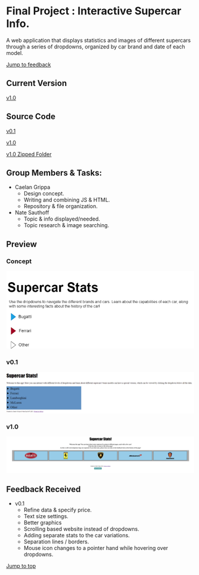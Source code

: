 # Final Project : Interactive Supercar Info.

A web application that displays statistics and images of different supercars through a series of dropdowns, organized by car brand and date of each model.

[Jump to feedback](https://github.com/CG-SKYLN/Program.Project/blob/gh-pages/README.md#feedback-received)

## Current Version
[v1.0](http://supercarstats.great-site.net/)

## Source Code

[v0.1](https://github.com/CG-SKYLN/Program.Project/tree/gh-pages/src/v0.1)

[v1.0](https://github.com/CG-SKYLN/Program.Project/blob/gh-pages/src/v1.0)

[v1.0 Zipped Folder](https://github.com/CG-SKYLN/Program.Project/blob/gh-pages/src/v1.zip)

## Group Members & Tasks:
  - Caelan Grippa
      - Design concept.
      - Writing and combining JS & HTML.
      - Repository & file organization.
  - Nate Sauthoff
      - Topic & info displayed/needed.
      - Topic research & image searching.

## Preview

### Concept

![ConceptPreview.png](https://raw.githubusercontent.com/CG-SKYLN/Program.Project/gh-pages/images/ConceptStarting.png)

### v0.1

![v0.1Preview.png](https://raw.githubusercontent.com/CG-SKYLN/Program.Project/gh-pages/images/Final-Result.png)

### v1.0

![v1.0Preview.png](https://raw.githubusercontent.com/CG-SKYLN/Program.Project/gh-pages/images/v1.0Preview.png)

## Feedback Received

- v0.1
  - Refine data & specify price.
  - Text size settings.
  - Better graphics
  - Scrolling based website instead of dropdowns.
  - Adding separate stats to the car variations.
  - Separation lines / borders.
  - Mouse icon changes to a pointer hand while hovering over dropdowns.

[Jump to top](https://github.com/CG-SKYLN/Program.Project/blob/gh-pages/README.md#final-project--interactive-supercar-info)
